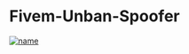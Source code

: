 # Fivem-Unban-Spoofer

[![name](https://discord.c99.nl/widget/theme-1/921059053487153203.png)](https://discord.com/users/943374631644045363)

